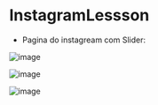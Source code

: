 # InstagramLessson

* Pagina do instagream com Slider:

![image](https://user-images.githubusercontent.com/69858181/122400477-229e4e00-cf52-11eb-8da0-db4400429afe.png)

![image](https://user-images.githubusercontent.com/69858181/122400436-174b2280-cf52-11eb-974f-4b4695c711d4.png)

![image](https://user-images.githubusercontent.com/69858181/122400595-3ea1ef80-cf52-11eb-8637-bb06fcfef2c6.png)
